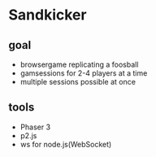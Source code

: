 # Sandkicker

## goal
- browsergame replicating a foosball
- gamsessions for 2-4 players at a time
- multiple sessions possible at once

## tools
- Phaser 3
- p2.js
- ws for node.js(WebSocket)